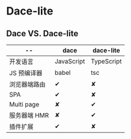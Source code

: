 # Dace-lite

## Dace VS. Dace-lite

| -- | dace | dace-lite |
| ------ | ------ | ------ |
| 开发语言 | JavaScript | TypeScript |
| JS 预编译器 | babel | tsc |
| 浏览器端路由 | ✔︎ | ✘ |
| SPA | ✔︎ | ✘ |
| Multi page | ✘ | ✔︎ |
| 服务器端 HMR | ✘ | ✔︎ |
| 插件扩展 | ✔︎ | ✘ |

##